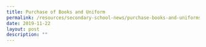 ```yaml
---
title: Purchase of Books and Uniform
permalink: /resources/secondary-school-news/purchase-books-and-uniforms/
date: 2019-11-22
layout: post
description: ""
---
```

